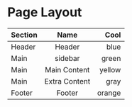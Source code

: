 # Page Layout
| Section        | Name           | Cool  |
| -------------  |:-------------: | -----:|
| Header         | Header         | blue  |
| Main           | sidebar        | green |
| Main           | Main Content   |yellow |
| Main           | Extra Content  |gray   |
| Footer         | Footer         |orange |
